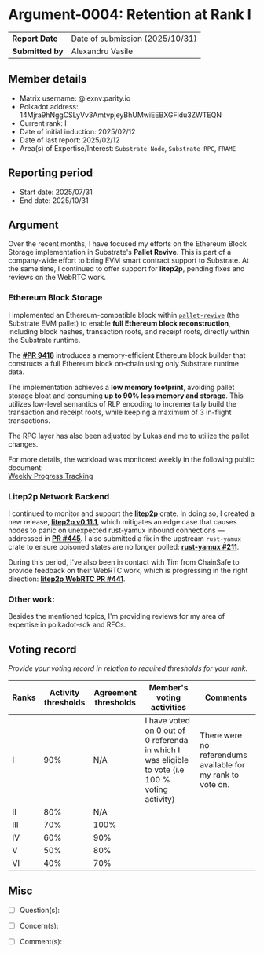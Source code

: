 # Argument-0004: Retention at Rank I

|                 |                                                                                             |
| --------------- | ------------------------------------------------------------------------------------------- |
| **Report Date** | Date of submission (2025/10/31)                                                             |
| **Submitted by**| Alexandru Vasile                                                                            |


## Member details

- Matrix username: @lexnv:parity.io
- Polkadot address: 14Mjra9hNggCSLyVv3AmtvpjeyBhUMwiEEBXGFidu3ZWTEQN
- Current rank: I
- Date of initial induction: 2025/02/12
- Date of last report: 2025/02/12
- Area(s) of Expertise/Interest: `Substrate Node`, `Substrate RPC`, `FRAME`


## Reporting period

- Start date: 2025/07/31
- End date: 2025/10/31


## Argument

Over the recent months, I have focused my efforts on the Ethereum Block Storage implementation in Substrate's **Pallet Revive**. This is part of a company-wide effort to bring EVM smart contract support to Substrate. At the same time, I continued to offer support for **litep2p**, pending fixes and reviews on the WebRTC work.

### Ethereum Block Storage

I implemented an Ethereum-compatible block within [`pallet-revive`](https://github.com/paritytech/polkadot-sdk/tree/master/substrate/frame/revive) (the Substrate EVM pallet) to enable **full Ethereum block reconstruction**, including block hashes, transaction roots, and receipt roots, directly within the Substrate runtime.

The [**#PR 9418**](https://github.com/paritytech/polkadot-sdk/pull/9418) introduces a memory-efficient Ethereum block builder that constructs a full Ethereum block on-chain using only Substrate runtime data.

The implementation achieves a **low memory footprint**, avoiding pallet storage bloat and consuming **up to 90% less memory and storage**. This utilizes low-level semantics of RLP encoding to incrementally build the transaction and receipt roots, while keeping a maximum of 3 in-flight transactions.

The RPC layer has also been adjusted by Lukas and me to utilize the pallet changes.

For more details, the workload was monitored weekly in the following public document:  
[Weekly Progress Tracking](https://docs.google.com/document/d/177vFqRfVynYowTHd-hwQVfBnFtldVWmHfp8bSs9k6r0/edit?tab=t.0#heading=h.4pwww2fcxwtv)

### Litep2p Network Backend

I continued to monitor and support the [**litep2p**](https://github.com/paritytech/litep2p) crate. In doing so, I created a new release, **[litep2p v0.11.1](https://github.com/paritytech/litep2p/pull/461)**, which mitigates an edge case that causes nodes to panic on unexpected rust-yamux inbound connections — addressed in [**PR #445**](https://github.com/paritytech/litep2p/pull/445). I also submitted a fix in the upstream `rust-yamux` crate to ensure poisoned states are no longer polled: [**rust-yamux #211**](https://github.com/libp2p/rust-yamux/pull/211).

During this period, I’ve also been in contact with Tim from ChainSafe to provide feedback on their WebRTC work, which is progressing in the right direction: [**litep2p WebRTC PR #441**](https://github.com/paritytech/litep2p/pull/441).

### Other work:

Besides the mentioned topics, I'm providing reviews for my area of expertise in polkadot-sdk and RFCs.

## Voting record
*Provide your voting record in relation to required thresholds for your rank.*

|  Ranks | Activity thresholds | Agreement thresholds | Member's voting activities | Comments |
|---|---|---|---|---|
|I  |90%   |N/A   | I have voted on 0 out of 0 referenda in which I was eligible to vote (i.e 100 % voting activity)  | There were no referendums available for my rank to vote on. |
|II |80%   |N/A   |   |  |
|III|70%   |100%  |   |  |
|IV |60%   |90%   |   |  |
|V  |50%   |80%   |   |  |
|VI |40%   |70%   |   |  |

## Misc

- [ ] Question(s): 

- [ ] Concern(s): 

- [ ] Comment(s): 

